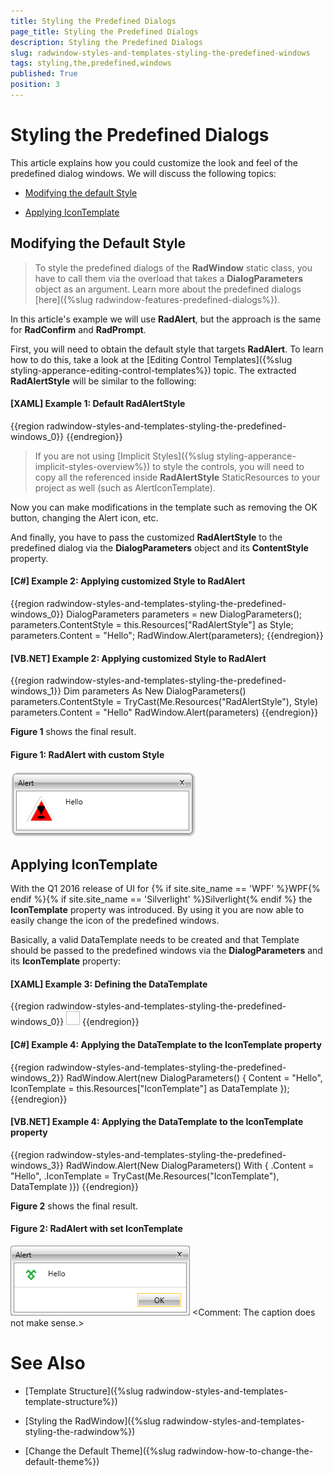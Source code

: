 ```yaml
---
title: Styling the Predefined Dialogs
page_title: Styling the Predefined Dialogs
description: Styling the Predefined Dialogs
slug: radwindow-styles-and-templates-styling-the-predefined-windows
tags: styling,the,predefined,windows
published: True
position: 3
---
```


# Styling the Predefined Dialogs

This article explains how you could customize the look and feel of the predefined dialog windows. We will discuss the following topics:

* [Modifying the default Style](#modifying-the-default-style)

* [Applying IconTemplate](#applying-icontemplate)

## Modifying the Default Style

>To style the predefined dialogs of the __RadWindow__ static class, you have to call them via the overload that takes a __DialogParameters__ object as an argument. Learn more about the predefined dialogs [here]({%slug radwindow-features-predefined-dialogs%}).

In this article's example we will use __RadAlert__, but the approach is the same for __RadConfirm__ and __RadPrompt__.

First, you will need to obtain the default style that targets __RadAlert__. To learn how to do this, take a look at the [Editing Control Templates]({%slug styling-apperance-editing-control-templates%}) topic. The extracted __RadAlertStyle__ will be similar to the following:

#### __[XAML] Example 1: Default RadAlertStyle__

{{region radwindow-styles-and-templates-styling-the-predefined-windows_0}}
	<Style x:Key="RadAlertStyle" TargetType="telerik:RadAlert">
		<Setter Property="IsTabStop" Value="False"/>
		<Setter Property="MinWidth" Value="275"/>
		<Setter Property="MaxWidth" Value="500"/>
		<Setter Property="IconTemplate" Value="{StaticResource AlertIconTemplate}"/>
		<Setter Property="SnapsToDevicePixels" Value="True"/>
		<Setter Property="Template">
			<Setter.Value>
				<ControlTemplate TargetType="telerik:RadAlert">
				...
				</ControlTemplate>
			</Setter.Value>    
		</Setter>
	</Style>
{{endregion}}

>If you are not using [Implicit Styles]({%slug styling-apperance-implicit-styles-overview%}) to style the controls, you will need to copy all the referenced inside __RadAlertStyle__ StaticResources to your project as well (such as AlertIconTemplate).

Now you can make modifications in the template such as removing the OK button, changing the Alert icon, etc.

And finally, you have to pass the customized __RadAlertStyle__ to the predefined dialog via the __DialogParameters__ object and its __ContentStyle__ property.

#### __[C#] Example 2: Applying customized Style to RadAlert__

{{region radwindow-styles-and-templates-styling-the-predefined-windows_0}}
	DialogParameters parameters = new DialogParameters();
	parameters.ContentStyle = this.Resources["RadAlertStyle"] as Style;
	parameters.Content = "Hello";
	RadWindow.Alert(parameters);
{{endregion}}

#### __[VB.NET] Example 2: Applying customized Style to RadAlert__

{{region radwindow-styles-and-templates-styling-the-predefined-windows_1}}
	Dim parameters As New DialogParameters()
	parameters.ContentStyle = TryCast(Me.Resources("RadAlertStyle"), Style)
	parameters.Content = "Hello"
	RadWindow.Alert(parameters)
{{endregion}}

__Figure 1__ shows the final result.

#### __Figure 1: RadAlert with custom Style__
![](images/RadWindow_Styles_and_Templates_Styling_the_Predefined_Windows_01.png)

## Applying IconTemplate

With the Q1 2016 release of UI for {% if site.site_name == 'WPF' %}WPF{% endif %}{% if site.site_name == 'Silverlight' %}Silverlight{% endif %} the __IconTemplate__ property was introduced. By using it you are now able to easily change the icon of the predefined windows.  

Basically, a valid DataTemplate needs to be created and that Template should be passed to the predefined windows via the __DialogParameters__ and its __IconTemplate__ property:

#### __[XAML] Example 3: Defining the DataTemplate__

{{region radwindow-styles-and-templates-styling-the-predefined-windows_0}}
	<DataTemplate x:Key="IconTemplate">
		<Image Source="telerik.png" Stretch="Fill" Width="22" Height="22"/>
	</DataTemplate>
{{endregion}}

#### __[C#] Example 4: Applying the DataTemplate to the IconTemplate property__

{{region radwindow-styles-and-templates-styling-the-predefined-windows_2}}
	RadWindow.Alert(new DialogParameters()
	{
		Content = "Hello",
		IconTemplate = this.Resources["IconTemplate"] as DataTemplate
	});
{{endregion}}

#### __[VB.NET] Example 4: Applying the DataTemplate to the IconTemplate property__

{{region radwindow-styles-and-templates-styling-the-predefined-windows_3}}
	RadWindow.Alert(New DialogParameters() With
	{
		.Content = "Hello",
		.IconTemplate = TryCast(Me.Resources("IconTemplate"), DataTemplate
	)})
{{endregion}}

__Figure 2__ shows the final result.

#### __Figure 2: RadAlert with set IconTemplate__
![](images/RadWindow_Styles_and_Templates_Styling_the_Predefined_Windows_02.png)
<Comment: The caption does not make sense.>
# See Also

 * [Template Structure]({%slug radwindow-styles-and-templates-template-structure%})

 * [Styling the RadWindow]({%slug radwindow-styles-and-templates-styling-the-radwindow%})

 * [Change the Default Theme]({%slug radwindow-how-to-change-the-default-theme%})
